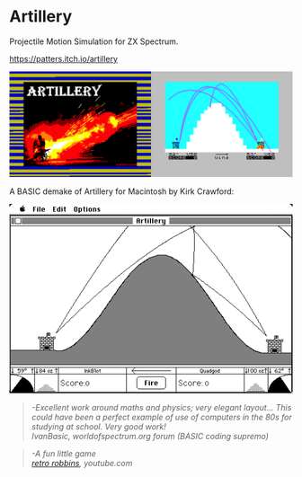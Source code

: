 # Artillery
Projectile Motion Simulation for ZX Spectrum.

https://patters.itch.io/artillery

[![Artillery Screenshots](images/artillery.png "Artillery Screenshots")](https://patters.itch.io/artillery)

A BASIC demake of Artillery for Macintosh by Kirk Crawford:

[![Macintosh Artillery](images/artillery_mac.png "Macintosh Artillery")](https://kirkanddonna.com/kirk/artillery)

> _-Excellent work around maths and physics; very elegant layout...
This could have been a perfect example of use of computers in the 80s for studying at school.
Very good work!  
IvanBasic, worldofspectrum.org forum (BASIC coding supremo)_

> _-A fun little game  
[retro robbins](http://www.youtube.com/watch?v=JdqsA7yULRk&t=8m50s), youtube.com_
